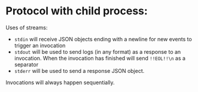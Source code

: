 # Protocol with child process:
Uses of streams:
* `stdin` will receive JSON objects ending with a newline for new events to trigger an invocation
* `stdout` will be used to send logs (in any format) as a response to an invocation. When the invocation has finished will send `!!EOL!!\n` as a separator
* `stderr` will be used to send a response JSON object.

Invocations will always happen sequentially.